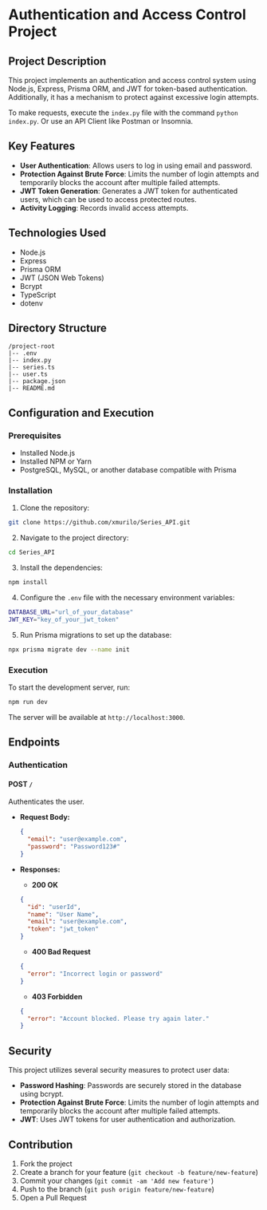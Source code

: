 # Authentication and Access Control Project

## Project Description

This project implements an authentication and access control system using Node.js, Express, Prisma ORM, and JWT for token-based authentication. Additionally, it has a mechanism to protect against excessive login attempts.

To make requests, execute the `index.py` file with the command `python index.py`.
Or use an API Client like Postman or Insomnia.

## Key Features

- **User Authentication**: Allows users to log in using email and password.
- **Protection Against Brute Force**: Limits the number of login attempts and temporarily blocks the account after multiple failed attempts.
- **JWT Token Generation**: Generates a JWT token for authenticated users, which can be used to access protected routes.
- **Activity Logging**: Records invalid access attempts.

## Technologies Used

- Node.js
- Express
- Prisma ORM
- JWT (JSON Web Tokens)
- Bcrypt
- TypeScript
- dotenv

## Directory Structure

```
/project-root
|-- .env
|-- index.py
|-- series.ts
|-- user.ts
|-- package.json
|-- README.md
```

## Configuration and Execution

### Prerequisites

- Installed Node.js
- Installed NPM or Yarn
- PostgreSQL, MySQL, or another database compatible with Prisma

### Installation

1. Clone the repository:

```bash
git clone https://github.com/xmurilo/Series_API.git
```

2. Navigate to the project directory:

```bash
cd Series_API
```

3. Install the dependencies:

```bash
npm install
```

4. Configure the `.env` file with the necessary environment variables:

```bash
DATABASE_URL="url_of_your_database"
JWT_KEY="key_of_your_jwt_token"
```

5. Run Prisma migrations to set up the database:

```bash
npx prisma migrate dev --name init
```

### Execution

To start the development server, run:

```bash
npm run dev
```

The server will be available at `http://localhost:3000`.

## Endpoints

### Authentication

#### POST `/`

Authenticates the user.

- **Request Body:**

  ```json
  {
    "email": "user@example.com",
    "password": "Password123#"
  }
  ```

- **Responses:**
  - **200 OK**
  ```json
  {
    "id": "userId",
    "name": "User Name",
    "email": "user@example.com",
    "token": "jwt_token"
  }
  ```
  - **400 Bad Request**
  ```json
  {
    "error": "Incorrect login or password"
  }
  ```
  - **403 Forbidden**
  ```json
  {
    "error": "Account blocked. Please try again later."
  }
  ```

## Security

This project utilizes several security measures to protect user data:

- **Password Hashing**: Passwords are securely stored in the database using bcrypt.
- **Protection Against Brute Force**: Limits the number of login attempts and temporarily blocks the account after multiple failed attempts.
- **JWT**: Uses JWT tokens for user authentication and authorization.

## Contribution

1. Fork the project
2. Create a branch for your feature (`git checkout -b feature/new-feature`)
3. Commit your changes (`git commit -am 'Add new feature'`)
4. Push to the branch (`git push origin feature/new-feature`)
5. Open a Pull Request
